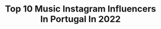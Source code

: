 ---
title: Top 10 Music Instagram Influencers In Portugal In 2022
description: >-
  Find top music Instagram influencers in Portugal in 2022. Most popular hashtags: #makeup #family #portugal.
platform: Instagram
hits: 115
text_top: Analyze the most popular Instagram accounts on inBeat.
text_bottom: Our platform holds 115 Instagram influencers like this in Portugal for you to pitch.
profiles:
  - username: "pipa.maldonado"
    fullname: >-
      Pipa Maldonado
    bio: >-
      • Pipa Maldonado Music on YouTube • TOP 12 The Voice Portugal 2019 “Falling” cover👇🏻👇🏻
    location: "Portugal"
    followers: 10839
    engagement: 2059
    commentsToLikes: 0.028699
    id: ck6tmy3ba8r5j0j71buykwkbb
    verified: false
    hashtags: "#thevoice2019, #thevoicept, #singer, #musician"
  - username: "tiagobbandeira"
    fullname: >-
      Tiago Bandeira
    bio: >-
      98’s kid || música, fotografia e mais algumas coisas
    location: "Portugal"
    followers: 75797
    engagement: 254
    commentsToLikes: 0.052965
    id: ck5c68w0v4yk20i11i6r33yiq
    verified: false
    hashtags: "#huaweifreebudspro, #sonicescapes, #ad, #huawei"
  - username: "hyndia"
    fullname: >-
      Rita Pereira
    bio: >-
      Portuguese Actress 🏹 🎬 @tvioficial 💌 @notable.pt Adidas Ambassador Forbes Cover #traveller #doghorselover #basket #cheeseplease #dance #music
    location: "Portugal"
    followers: 1452415
    engagement: 263
    commentsToLikes: 0.018365
    id: ck5q5k99ktaa40i11q6q92qzx
    verified: true
    hashtags: "#embaixadoraoriflame, #goodvibes, #adidas, #vsco"
  - username: "luispires2b"
    fullname: >-
      Luís Pires
    bio: >-
      •Benfica fanatic•Music addicted• •Based in Lisbon,Portugal📍 •Studio, Indoor and Outdoor photography for brands or regular customers
    location: "Portugal"
    followers: 11340
    engagement: 395
    commentsToLikes: 0.086916
    id: ck0w452k0wun10i19s2xiq98s
    verified: false
    hashtags: ""
  - username: "mellodj"
    fullname: >-
      MELLO
    bio: >-
      🏆 #18 TOP30 DJ Portugal 2019 (@deejay.pt) 🧸 TikTok: mello.dj 📩 Booking: info@mellodj.pt 👇🏼Spotify Mello Music👇🏼
    location: "Portugal"
    followers: 19445
    engagement: 307
    commentsToLikes: 0.039782
    id: ckapbb8k2z9hu0i78hkwkiame
    verified: false
    hashtags: ""
  - username: "bibaaaaaaas"
    fullname: >-
      beatriz costa
    bio: >-
      ♬ MUSIC/ FASHION/ TRAVEL tiktok: 34k 🌙 📥 hi@saywe.pt ↓ tiktok/ peoople/ youtube
    location: "Portugal"
    followers: 41758
    engagement: 186
    commentsToLikes: 0.034282
    id: ck1374bwo9pmq0i198hv6ti3i
    verified: false
    hashtags: "#kikohalloween20portugal, #makeuplover, #makeup, #tutorial"
  - username: "rustymusik"
    fullname: >-
      R U S T Y
    bio: >-
      👤 DJ / PRODUCER 🎹 🎧 Dj Oficial: @pirukamc | @swagon_official 4x PLATINUM 💿 1x PLATINUM ALBUM 💽 2x GOLD 📀 Best Music Award 2008 🏆🇵🇹
    location: "Portugal"
    followers: 11189
    engagement: 759
    commentsToLikes: 0.023728
    id: ck6u9sr1xzfhf0j71smgl42mf
    verified: false
    hashtags: "#bangers, #beats, #beatmaker, #hiphop"
  - username: "magazino"
    fullname: >-
      magazino
    bio: >-
      Timeless music Bloop recordings Lisboa
    location: "Portugal"
    followers: 19955
    engagement: 1578
    commentsToLikes: 0.076664
    id: ck602r8nhiq1b0i14c98n5tny
    verified: false
    hashtags: "#estamosjuntos"
  - username: "maurofialho"
    fullname: >-
      Mauro Fialho Jr.
    bio: >-
      Blessed by God 🙏🇧🇷🇵🇹🇪🇸 Λ @agon_gym / 🧬 @io.genix Asesorías, ropa, suplementación, YouTube, música ⤵️
    location: "Portugal"
    followers: 51120
    engagement: 900
    commentsToLikes: 0.050804
    id: ck6tkqypy58gp0j71t9u83i4y
    verified: false
    hashtags: "#mensphysique, #believe, #fitness, #agongym"
  - username: "saracarbonero"
    fullname: >-
      Sara Carbonero
    bio: >-
      Mamá,periodista,Embajadora de Unicef Comité Español. @slowloveoficial como filosofía de vida Escribo en @elle_spain. Sería imposible vivir sin música.
    location: "Portugal"
    followers: 2834091
    engagement: 252
    commentsToLikes: 0.006823
    id: ck0u19tc4w7or0i19iqq6nf1s
    verified: true
    hashtags: "#repost, #buenasnoches, #slowlife, #labuenaluz"
---